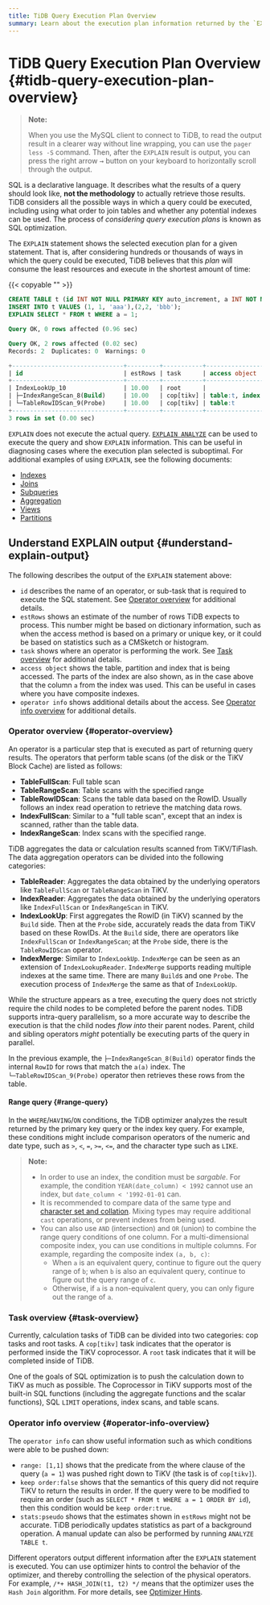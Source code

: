 ```yaml
---
title: TiDB Query Execution Plan Overview
summary: Learn about the execution plan information returned by the `EXPLAIN` statement in TiDB.
---
```


# TiDB Query Execution Plan Overview {#tidb-query-execution-plan-overview}

> **Note:**
>
> When you use the MySQL client to connect to TiDB, to read the output result in a clearer way without line wrapping, you can use the `pager less -S` command. Then, after the `EXPLAIN` result is output, you can press the right arrow <kbd>→</kbd> button on your keyboard to horizontally scroll through the output.

SQL is a declarative language. It describes what the results of a query should look like, **not the methodology** to actually retrieve those results. TiDB considers all the possible ways in which a query could be executed, including using what order to join tables and whether any potential indexes can be used. The process of *considering query execution plans* is known as SQL optimization.

The `EXPLAIN` statement shows the selected execution plan for a given statement. That is, after considering hundreds or thousands of ways in which the query could be executed, TiDB believes that this *plan* will consume the least resources and execute in the shortest amount of time:

{{< copyable "" >}}

```sql
CREATE TABLE t (id INT NOT NULL PRIMARY KEY auto_increment, a INT NOT NULL, pad1 VARCHAR(255), INDEX(a));
INSERT INTO t VALUES (1, 1, 'aaa'),(2,2, 'bbb');
EXPLAIN SELECT * FROM t WHERE a = 1;
```

```sql
Query OK, 0 rows affected (0.96 sec)

Query OK, 2 rows affected (0.02 sec)
Records: 2  Duplicates: 0  Warnings: 0

+-------------------------------+---------+-----------+---------------------+---------------------------------------------+
| id                            | estRows | task      | access object       | operator info                               |
+-------------------------------+---------+-----------+---------------------+---------------------------------------------+
| IndexLookUp_10                | 10.00   | root      |                     |                                             |
| ├─IndexRangeScan_8(Build)     | 10.00   | cop[tikv] | table:t, index:a(a) | range:[1,1], keep order:false, stats:pseudo |
| └─TableRowIDScan_9(Probe)     | 10.00   | cop[tikv] | table:t             | keep order:false, stats:pseudo              |
+-------------------------------+---------+-----------+---------------------+---------------------------------------------+
3 rows in set (0.00 sec)
```

`EXPLAIN` does not execute the actual query. [`EXPLAIN ANALYZE`](/sql-statements/sql-statement-explain-analyze.md) can be used to execute the query and show `EXPLAIN` information. This can be useful in diagnosing cases where the execution plan selected is suboptimal. For additional examples of using `EXPLAIN`, see the following documents:

-   [Indexes](/explain-indexes.md)
-   [Joins](/explain-joins.md)
-   [Subqueries](/explain-subqueries.md)
-   [Aggregation](/explain-aggregation.md)
-   [Views](/explain-views.md)
-   [Partitions](/explain-partitions.md)

## Understand EXPLAIN output {#understand-explain-output}

The following describes the output of the `EXPLAIN` statement above:

-   `id` describes the name of an operator, or sub-task that is required to execute the SQL statement. See [Operator overview](#operator-overview) for additional details.
-   `estRows` shows an estimate of the number of rows TiDB expects to process. This number might be based on dictionary information, such as when the access method is based on a primary or unique key, or it could be based on statistics such as a CMSketch or histogram.
-   `task` shows where an operator is performing the work. See [Task overview](#task-overview) for additional details.
-   `access object` shows the table, partition and index that is being accessed. The parts of the index are also shown, as in the case above that the column `a` from the index was used. This can be useful in cases where you have composite indexes.
-   `operator info` shows additional details about the access. See [Operator info overview](#operator-info-overview) for additional details.

### Operator overview {#operator-overview}

An operator is a particular step that is executed as part of returning query results. The operators that perform table scans (of the disk or the TiKV Block Cache) are listed as follows:

-   **TableFullScan**: Full table scan
-   **TableRangeScan**: Table scans with the specified range
-   **TableRowIDScan**: Scans the table data based on the RowID. Usually follows an index read operation to retrieve the matching data rows.
-   **IndexFullScan**: Similar to a "full table scan", except that an index is scanned, rather than the table data.
-   **IndexRangeScan**: Index scans with the specified range.

TiDB aggregates the data or calculation results scanned from TiKV/TiFlash. The data aggregation operators can be divided into the following categories:

-   **TableReader**: Aggregates the data obtained by the underlying operators like `TableFullScan` or `TableRangeScan` in TiKV.
-   **IndexReader**: Aggregates the data obtained by the underlying operators like `IndexFullScan` or `IndexRangeScan` in TiKV.
-   **IndexLookUp**: First aggregates the RowID (in TiKV) scanned by the `Build` side. Then at the `Probe` side, accurately reads the data from TiKV based on these RowIDs. At the `Build` side, there are operators like `IndexFullScan` or `IndexRangeScan`; at the `Probe` side, there is the `TableRowIDScan` operator.
-   **IndexMerge**: Similar to `IndexLookUp`. `IndexMerge` can be seen as an extension of `IndexLookupReader`. `IndexMerge` supports reading multiple indexes at the same time. There are many `Build`s and one `Probe`. The execution process of `IndexMerge` the same as that of `IndexLookUp`.

While the structure appears as a tree, executing the query does not strictly require the child nodes to be completed before the parent nodes. TiDB supports intra-query parallelism, so a more accurate way to describe the execution is that the child nodes *flow into* their parent nodes. Parent, child and sibling operators <em>might</em> potentially be executing parts of the query in parallel.

In the previous example, the `├─IndexRangeScan_8(Build)` operator finds the internal `RowID` for rows that match the `a(a)` index. The `└─TableRowIDScan_9(Probe)` operator then retrieves these rows from the table.

#### Range query {#range-query}

In the `WHERE`/`HAVING`/`ON` conditions, the TiDB optimizer analyzes the result returned by the primary key query or the index key query. For example, these conditions might include comparison operators of the numeric and date type, such as `>`, `<`, `=`, `>=`, `<=`, and the character type such as `LIKE`.

> **Note:**
>
> -   In order to use an index, the condition must be *sargable*. For example, the condition `YEAR(date_column) < 1992` cannot use an index, but `date_column < '1992-01-01` can.
> -   It is recommended to compare data of the same type and [character set and collation](/character-set-and-collation.md). Mixing types may require additional `cast` operations, or prevent indexes from being used.
> -   You can also use `AND` (intersection) and `OR` (union) to combine the range query conditions of one column. For a multi-dimensional composite index, you can use conditions in multiple columns. For example, regarding the composite index `(a, b, c)`:
>     -   When `a` is an equivalent query, continue to figure out the query range of `b`; when `b` is also an equivalent query, continue to figure out the query range of `c`.
>     -   Otherwise, if `a` is a non-equivalent query, you can only figure out the range of `a`.

### Task overview {#task-overview}

Currently, calculation tasks of TiDB can be divided into two categories: cop tasks and root tasks. A `cop[tikv]` task indicates that the operator is performed inside the TiKV coprocessor. A `root` task indicates that it will be completed inside of TiDB.

One of the goals of SQL optimization is to push the calculation down to TiKV as much as possible. The Coprocessor in TiKV supports most of the built-in SQL functions (including the aggregate functions and the scalar functions), SQL `LIMIT` operations, index scans, and table scans.

### Operator info overview {#operator-info-overview}

The `operator info` can show useful information such as which conditions were able to be pushed down:

-   `range: [1,1]` shows that the predicate from the where clause of the query (`a = 1`) was pushed right down to TiKV (the task is of `cop[tikv]`).
-   `keep order:false` shows that the semantics of this query did not require TiKV to return the results in order. If the query were to be modified to require an order (such as `SELECT * FROM t WHERE a = 1 ORDER BY id`), then this condition would be `keep order:true`.
-   `stats:pseudo` shows that the estimates shown in `estRows` might not be accurate. TiDB periodically updates statistics as part of a background operation. A manual update can also be performed by running `ANALYZE TABLE t`.

Different operators output different information after the `EXPLAIN` statement is executed. You can use optimizer hints to control the behavior of the optimizer, and thereby controlling the selection of the physical operators. For example, `/*+ HASH_JOIN(t1, t2) */` means that the optimizer uses the `Hash Join` algorithm. For more details, see [Optimizer Hints](/optimizer-hints.md).

